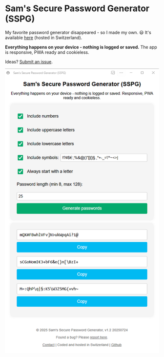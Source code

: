 # Sam's Secure Password Generator (SSPG)

My favorite password generator disappeared - so I made my own. 😃 It's available [here](https://sspg.ch) (hosted in Switzerland).

**Everything happens on your device - nothing is logged or saved.** The app is responsive, PWA ready and cookieless.

Ideas? [Submit an issue](https://github.com/samuelT2/secure-password-generator/issues/new/choose).

![App-Screenshot](https://github.com/samuelT2/sams-secure-password-generator/blob/main/assets/favicon/app.png "App-Screenshot")
